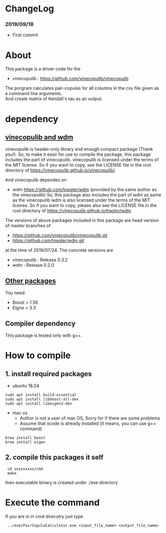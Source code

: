 # ChangeLog

### 2019/09/18
+ First commit

# About 
This package is a driver code for the
+ vinecopulib : https://github.com/vinecopulib/vinecopulib  

The porgram calculates pair-copulas for all columns in the csv file given as a command line arguments.  
And create matrix of Kendall's tau as an output.  


# dependency
## <u>vinecopulib and wdm</u>
vinevopulib is header-only library and enough compact package (Thank you!).
So, to make it easir for use to compile the package, this package includes the part of vinecopulib.
vinecopulib is licensed under the terms of the MIT license. So if you want to copy, see the LICENSE file in the root directory of https://vinecopulib.github.io/vinecopulib/.

And vinecopulib dependes on 
+ wdm https://github.com/tnagler/wdm  (provided by the same author as the vinecopulib)
So, this package also includes the part of wdm as same as the vinecopulib
wdm is also licensed under the terms of the MIT license.
So if you want to copy, please also see the LICENSE file in the root directory of https://vinecopulib.github.io/tragler/wdm


The versions of above packages included in this package are
head version of master branches of 
+ https://github.com/vinecopulib/vinecopulib.git
+ https://github.com/tnagler/wdm.git

at the time of 2019/07/24. The concrete versions are
+ vinecopulib : Release 0.3.2
+ wdm : Release 0.2.0  


## <u>Other packages</u>
You need
+ Boost > 1.56
+ Eigne > 3.3

## Compiler dependency
This package is tested only with g++.


# How to compile
## 1. install required packages
+ ubuntu 18.04 
```
sudo apt install build-essential
sudo apt install libboost-all-dev
sudo apt install libeigen3-dev
```
+ mac os
  + Author is not a user of mac OS, Sorry for if there are some problems
  + Assume that xcode is already installed (it means, you can use g++ command)
```
brew install boost
brew install eigen
```

## 2. compile this packages it self
```
 cd xxxxxxxxx/cmd
 make
```
then executable binary is created under ./exe directory

# Execute the command
If you are in in cmd direcotry just type
```
 ../exe/PairCopulaCalculator.exe <input_file_name> <output_file_name>
```
